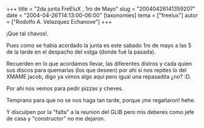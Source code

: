 +++
title = "2da junta FreEluX , 1ro de Mayo"
slug = "20040426141359207"
date = "2004-04-26T14:13:00-06:00"
[taxonomies]
tema = ["freelux"]
autor = ["Rodolfo A. Velazquez Echanove"]
+++

¡Que tal chavos!.

Pues como se habia acordado la junta es este sabado 1ro de mayo a las 5
de la tarde en el despacho del xstga (donde fué la pasada).

<!-- more -->
Recuerden en lo que acordamos llevar, las diferentes distros y cada
quien sus discos para quemarlas (los que deseen) por ahi si nos repites
lo del XMAME jacob, digo ya vimos algo aqui pero igual una repasadita
¿no? :D.

Por ahi nos vemos para pedir pizzas y cheves.

Temprano para que no se nos haga tan tarde, porque ¡me regañaron! hehe.

Y disculpen por la &quot;falta&quot; a la reunion del GLIB pero mis
deberes como jefe de casa y &quot;constructor&quot; no me dejaron.
